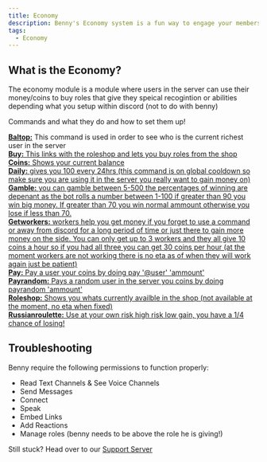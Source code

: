 ```yaml
---
title: Economy 
description: Benny's Economy system is a fun way to engage your members with the community and compete for first place in being the richest user!
tags: 
  - Economy
---
```


## What is the Economy?

The economy module is a module where users in the server can use their money/coins to buy roles that give they speical recogintion or abilities depending what you setup within discord (not to do with benny)

Commands and what they do and how to set them up!

<ins>**Baltop:**</ins> This command is used in order to see who is the current richest user in the server<br>
<ins>**Buy:** This links with the roleshop and lets you buy roles from the shop<br>
<ins>**Coins:**</ins> Shows your current balance<br>
<ins>**Daily:**</ins> gives you 100 every 24hrs (this command is on global cooldown so make sure you are using it in the server you really want to gain money on)<br>
<ins>**Gamble:**</ins> you can gamble between 5-500 the percentages of winning are depenant as the bot rolls a number between 1-100 if greater than 90 you win big money. If greater than 70 you win normal ammount otherwise you lose if less than 70.<br>
<ins>**Getworkers:**</ins> workers help you get money if you forget to use a command or away from discord for a long period of time or just there to gain more money on the side. You can only get up to 3 workers and they all give 10 coins a hour so if you had all three you can get 30 coins per hour (at the moment workers are not working there is no eta as of when they will work again just be patient)<br>
<ins>**Pay:**</ins> Pay a user your coins by doing pay '@user' 'ammount' <br>
<ins>**Payrandom:**</ins> Pays a random user in the server you coins by doing payrandom 'ammount'<br>
<ins>**Roleshop:**</ins> Shows you whats currently availble in the shop (not available at the moment, no eta when fixed) <br>
<ins>**Russianroulette:**</ins> Use at your own risk high risk low gain, you have a 1/4 chance of losing!<br>

## Troubleshooting

Benny require the following permissions to function properly:

- Read Text Channels & See Voice Channels
- Send Messages
- Connect
- Speak
- Embed Links
- Add Reactions
- Manage roles (benny needs to be above the role he is giving!)

Still stuck? Head over to our [Support Server](https://benny.sh/support)